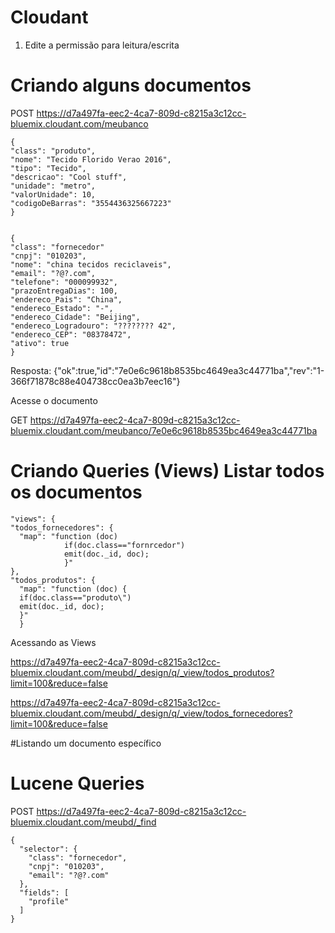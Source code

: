 # Cloudant

1. Edite a permissão para leitura/escrita

# Criando alguns documentos

POST https://d7a497fa-eec2-4ca7-809d-c8215a3c12cc-bluemix.cloudant.com/meubanco

    {
    "class": "produto",
    "nome": "Tecido Florido Verao 2016",
    "tipo": "Tecido",
    "descricao": "Cool stuff",
    "unidade": "metro",
    "valorUnidade": 10,
    "codigoDeBarras": "3554436325667223"
    }
    

    {
    "class": "fornecedor"
    "cnpj": "010203",
    "nome": "china tecidos reciclaveis",
    "email": "?@?.com",
    "telefone": "000099932",
    "prazoEntregaDias": 100,
    "endereco_Pais": "China",
    "endereco_Estado": "-",
    "endereco_Cidade": "Beijing",
    "endereco_Logradouro": "???????? 42",
    "endereco_CEP": "08378472",
    "ativo": true
    }

Resposta: {"ok":true,"id":"7e0e6c9618b8535bc4649ea3c44771ba","rev":"1-366f71878c88e404738cc0ea3b7eec16"}

Acesse o documento

GET https://d7a497fa-eec2-4ca7-809d-c8215a3c12cc-bluemix.cloudant.com/meubanco/7e0e6c9618b8535bc4649ea3c44771ba


# Criando Queries (Views) Listar todos os documentos

    "views": {
    "todos_fornecedores": {
      "map": "function (doc) 
                if(doc.class=="fornrcedor")  
                emit(doc._id, doc);
                }"
    },
    "todos_produtos": {
      "map": "function (doc) {
      if(doc.class=="produto\")
      emit(doc._id, doc);
      }"
      }
      
Acessando as Views 

https://d7a497fa-eec2-4ca7-809d-c8215a3c12cc-bluemix.cloudant.com/meubd/_design/q/_view/todos_produtos?limit=100&reduce=false

https://d7a497fa-eec2-4ca7-809d-c8215a3c12cc-bluemix.cloudant.com/meubd/_design/q/_view/todos_fornecedores?limit=100&reduce=false

#Listando um documento específico


# Lucene Queries

POST  https://d7a497fa-eec2-4ca7-809d-c8215a3c12cc-bluemix.cloudant.com/meubd/_find

    {
      "selector": {
        "class": "fornecedor",
        "cnpj": "010203",
        "email": "?@?.com"
      },
      "fields": [
      	"profile"
      ]
    }
